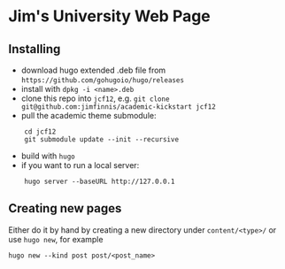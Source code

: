 # Jim's University Web Page

## Installing

* download hugo extended .deb file from
`https://github.com/gohugoio/hugo/releases`
* install with `dpkg -i <name>.deb`
* clone this repo into `jcf12`, e.g. 
`git clone git@github.com:jimfinnis/academic-kickstart jcf12`
* pull the academic theme submodule:
```
    cd jcf12
    git submodule update --init --recursive
```
* build with `hugo`
* if you want to run a local server:
```
    hugo server --baseURL http://127.0.0.1
```


## Creating new pages
Either do it by hand by creating a new directory under `content/<type>/`
or use `hugo new`, for example

    hugo new --kind post post/<post_name>


